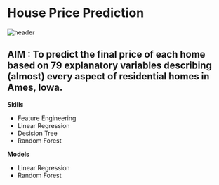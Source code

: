 # House Price Prediction

![header](https://user-images.githubusercontent.com/43055935/169645698-68bfdefe-2d54-4901-b4a2-5a31e2dd7426.png)

## AIM : To predict the final price of each home based on 79 explanatory variables describing (almost) every aspect of residential homes in Ames, Iowa.

**Skills**
- Feature Engineering
- Linear Regression
- Desision Tree
- Random Forest

**Models**
- Linear Regression
- Random Forest
